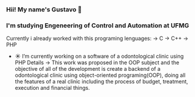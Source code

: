 ### Hii! My name's Gustavo 👋
### I'm studying Engeneering of Control and Automation at UFMG

Currently i already worked with this programing lenguages:
-> C
-> C++
-> PHP

- ☀️ I’m currently working on a software of a odontological clinic using PHP
Details -> This work was proposed in the OOP subject and the objective of all of the development
is create a backend of a odontological clinic using object-oriented programing(OOP), doing all
the features of a real clinic including the process of budget, treatment, execution and financial things.


